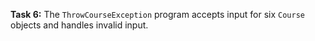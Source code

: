 **Task 6:**  The `ThrowCourseException`  program accepts input for six `Course` objects and handles invalid input. 